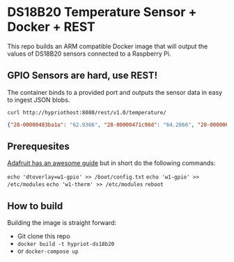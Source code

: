# DS18B20 Temperature Sensor + Docker + REST

This repo builds an ARM compatible Docker image that will output the values of DS18B20 sensors connected to a Raspberry Pi.

## GPIO Sensors are hard, use REST!
The container binds to a provided port and outputs the sensor data in easy to ingest JSON blobs. 

`curl http://hypriothost:8080/rest/v1.0/temperature/`
```json
{"28-00000483ba1a": "62.9366", "28-00000471c98d": "64.2866", "28-00000677f123": "48.7616"}
```

## Prerequesites
[Adafruit has an awesome guide](https://learn.adafruit.com/adafruits-raspberry-pi-lesson-11-ds18b20-temperature-sensing/ds18b20) but in short do the following commands:


`echo 'dtoverlay=w1-gpio' >> /boot/config.txt`
`echo 'w1-gpio' >> /etc/modules`
`echo 'w1-therm' >> /etc/modules`
`reboot`


## How to build
Building the image is straight forward:

* Git clone this repo
* `docker build -t hypriot-ds18b20`
* or `docker-compose up`

